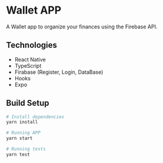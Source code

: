 # Wallet APP

A Wallet app to organize your finances using the Firebase API.

## Technologies
- React Native
- TypeScript
- Firabase (Register, Login, DataBase)
- Hooks
- Expo

## Build Setup

``` bash
# Install dependencies
yarn install

# Running APP
yarn start

# Running tests
yarn test
```